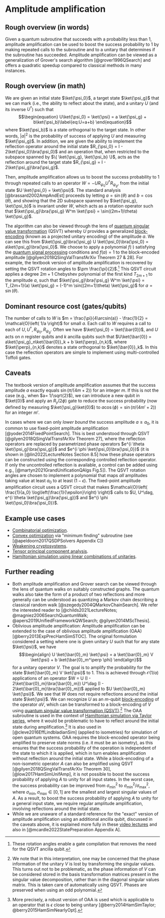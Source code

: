 # Amplitude amplification

## Rough overview (in words)

Given a quantum subroutine that succeeds with a probability less than 1, amplitude amplification can be used to boost the success probability to 1 by making repeated calls to the subroutine and to a unitary that determines if the subroutine has succeeded. Amplitude amplification can be viewed as a generalization of Grover's search algorithm [@grover1996QSearch] and offers a quadratic speedup compared to classical methods in many instances.


## Rough overview (in math)

We are given an initial state $\ket{\psi_0}$, a target state $\ket{\psi_g}$ that we can mark (i.e., the ability to reflect about the state), and a unitary $U$ (and its inverse $U^\dag$) such that $$\begin{equation} U\ket{\psi_0} = \ket{\psi} = a \ket{\psi_g} + b\ket{\psi_b}\label{eq:U=a+b} \end{equation}$$ where $\ket{\psi_b}$ is a state orthogonal to the target state. In other words, $|a|^2$ is the probability of success of applying $U$ and measuring $\ket{\psi_g}$. In addition, we are given the ability to implement the reflection operator around the initial state $R_{\psi_0} = I - 2\ket{\psi_0}\bra{\psi_0}$ and an operation that, when restricted to the subspace spanned by $\{ \ket{\psi_g}, \ket{\psi_b} \}$, acts as the reflection around the target state $R_{\psi_g} = I - 2\ket{\psi_g}\bra{\psi_g}$.


Then, amplitude amplification allows us to boost the success probability to 1 through repeated calls to an operator $W = - U R_{\psi_0} U^\dag R_{\psi_g}$, from the initial state $U \ket{\psi_0} = \ket{\psi}$. The standard analysis [@brassard2002AmpAndEst] proceeds by letting $a=\sin(\theta)$ and $b=\cos(\theta)$, and showing that the 2D subspace spanned by $\ket{\psi_g}, \ket{\psi_b}$ is invariant under $W$, which acts as a rotation operator such that $\ket{\psi_g}\bra{\psi_g} W^m \ket{\psi} = \sin((2m+1)\theta) \ket{\psi_g}$.


The algorithm can also be viewed through the lens of [quantum singular value transformation](../../quantum-algorithmic-primitives/quantum-linear-algebra/quantum-singular-value-transformation.md#quantum-singular-value-transformation) (QSVT) whereby $U$ provides a generalized [block-encoding](../../quantum-algorithmic-primitives/quantum-linear-algebra/block-encodings.md#block-encodings) (known as a projected unitary encoding) of the amplitude $a$. We can see this from $\ket{\psi_g}\bra{\psi_g} U \ket{\psi_0}\bra{\psi_0} = a\ket{\psi_g}\bra{\psi_0}$. We choose to apply a polynomial $f(\cdot)$ satisfying the [quantum signal processing](../../quantum-algorithmic-primitives/quantum-linear-algebra/quantum-signal-processing.md#quantum-signal-processing) conditions and $f(a)=1$ to the block-encoded amplitude [@gilyen2018QSingValTransfArXiv Theorem 27 & 28]. For example, the textbook version of amplitude amplification is recovered by setting the QSVT rotation angles to $\pm \frac{\pi}{2}$.[^1] This QSVT circuit applies a degree $2m+1$ Chebyshev polynomial of the first kind $T_{2m+1}$ to the amplitude $a$, such that $\ket{\psi_g}\bra{\psi_g} W^m \ket{\psi} = T_{2m+1}(a) \ket{\psi_g} = (-1)^m \sin((2m+1)\theta) \ket{\psi_g}$ for $a=\sin(\theta)$.


## Dominant resource cost (gates/qubits)

The number of calls to $W$ is $m = \frac{\pi}{4\arcsin(a)} - \frac{1}{2} = \mathcal{O}\left( 1/a \right)$ for small $a$. Each call to $W$ requires a call to each of $U, U^\dag, R_{\psi_0}, R_{\psi_g}$. Often we have $\ket{\psi_0} = \ket{\bar{0}}$, and $U$ acts on $n$ register qubits and $k$ ancilla qubits such that $U\ket{\bar{0}} = a\ket{\psi_g}_n\ket{\bar{0}}_k + b \ket{\perp}_{n,k}$, where $\ket{\perp}_{n,k}$ denotes a state orthogonal to $\ket{\bar{0}}_k$. In this case the reflection operators are simple to implement using multi-controlled Toffoli gates.


## Caveats

The textbook version of amplitude amplification assumes that the success amplitude $a$ exactly equals $\sin\left(\pi/(4m+2)\right)$ for an integer $m$. If this is not the case (e.g., when $a= 1/\sqrt{2}$), we can introduce a new qubit in $\ket{0}$ and apply an $R_y(2\phi)$ gate to reduce the success probability (now defined by measuring $\ket{\psi_g}\ket{0}$) to $a \cos(\phi) = \sin\left(\pi/(4m'+2) \right)$ for an integer $m'$.


In cases where we can only *lower bound* the success amplitude $a \ge a_0$, it is common to use fixed-point amplitude amplification [@yoder2014FixedPointSearch]. This is best understood through QSVT [@gilyen2018QSingValTransfArXiv Theorem 27], where the reflection operators are replaced by parametrized phase operators $e^{i \theta \ket{\psi_g}\bra{\psi_g}}$ and $e^{i \phi \ket{\psi_0}\bra{\psi_0}}$ (it is shown in [@lin2022LectureNotes Section 8.5] how these phase operators can be constructed using the corresponding controlled reflection operator. If only the uncontrolled reflection is available, a control can be added using e.g., [@martyn2021GrandUnificationQAlgs Fig.5]). The QSVT rotation angles are chosen to implement a polynomial that maps *all* amplitudes taking value at least $a_0$ to at least $(1-\epsilon)$. The fixed-point amplitude amplification circuit uses a QSVT circuit that makes $\mathcal{O}\left( \frac{1}{a_0} \log\left(\frac{1}{\epsilon}\right) \right)$ calls to $U, U^\dag, e^{i \theta \ket{\psi_g}\bra{\psi_g}}$ and $e^{i \phi \ket{\psi_0}\bra{\psi_0}}$.


## Example use cases

- [Combinatorial optimization](../../areas-of-application/combinatorial-optimization/introduction.md#combinatorial-optimization).
- [Convex optimization](../../areas-of-application/continuous-optimization/introduction.md#continuous-optimization) via "minimum finding" subroutine (see [@apeldoorn2017QSDPSolvers Appendix C])
- [Weakening cryptosystems](../../areas-of-application/cryptanalysis/weakening-cryptosystems.md#weakening-cryptosystems).
- [Tensor principal component analysis](../../areas-of-application/machine-learning-with-classical-data/tensor-pca.md#tensor-pca).
- [Hamiltonian simulation using linear combinations of unitaries](../../quantum-algorithmic-primitives/hamiltonian-simulation/taylor-and-dyson-series-linear-combination-of-unitaries.md#taylor-and-dyson-series-linear-combination-of-unitaries).


## Further reading

- Both amplitude amplification and Grover search can be viewed through the lens of quantum walks on suitably constructed graphs. The quantum walks also take the form of a product of two reflections and more generally can be understood as quantizing a Markov chain describing a classical random walk [@szegedy2004QMarkovChainSearch]. We refer the interested reader to [@childs2021LectureNotes; @magniez2006SearchQuantumWalk; @apers2019UnifiedFrameworkQWSearch; @gilyen2014MScThesis].
- Oblivious amplitude amplification: Amplitude amplification can be extended to the case of oblivious amplitude amplification (OAA) [@berry2013ExpPrecHamSimSTOC]. The original formulation considered a setting where one is given unitary $U$ such that for any state $\ket{\psi}$, we have $$\begin{align} U \ket{\bar{0}_m} \ket{\psi} = a \ket{\bar{0}_m} V \ket{\psi} + b \ket{\bar{0}_m^\perp \phi} \end{align}$$ for a unitary operator $V$. The goal is to amplify the probability for the state $\ket{\bar{0}_m} V \ket{\psi}$ to 1. This is achieved through $\mathcal{O}\left( 1/a \right)$ applications of an operator $W = U (I - 2\ket{\bar{0}_m}\bra{\bar{0}_m}) U^\dag (I - 2\ket{\bar{0}_m}\bra{\bar{0}_m})$ applied to $U \ket{\bar{0}_m} \ket{\psi}$. We see that $W$ does not require reflections around the initial state $\ket{\psi}$. We can recognize $U$ as an $m$-qubit [block-encoding](../../quantum-algorithmic-primitives/quantum-linear-algebra/block-encodings.md#block-encodings) of the operator $a V$, which can be transformed to a block-encoding of $V$ using [quantum singular value transformation (QSVT)](../../quantum-algorithmic-primitives/quantum-linear-algebra/quantum-singular-value-transformation.md#quantum-singular-value-transformation).[^2] The OAA subroutine is used in the context of [Hamiltonian simulation via Taylor series](../../quantum-algorithmic-primitives/hamiltonian-simulation/taylor-and-dyson-series-linear-combination-of-unitaries.md#taylor-and-dyson-series-linear-combination-of-unitaries), where it would be problematic to have to reflect around the initial state during amplification.[^3] It is also used in [@cleve2016EffLindbladianSim] (applied to isometries) for simulation of open quantum systems. OAA requires the block-encoded operator being amplified to preserve state norms (i.e. it must be an isometry), as this ensures that the success probability of the operation is independent of the state to which it is applied, which in turn enables amplification without reflection around the initial state. While a block-encoding of a non-isometric operator $A$ can also be amplified using QSVT [@gilyen2018QSingValTransfArXiv Theorem 30],[@low2017HamSimUnifAmp], it is not possible to boost the success probability of applying $A$ to unity for all input states. In the worst case, the success probability can be improved from $\sigma_{\mathrm{min}}^2$ to $\sigma_{\mathrm{min}}^2/\sigma_{\mathrm{max}}^2$, where $\sigma_{\mathrm{min}}, \sigma_{\mathrm{max}} \in [0,1]$ are the smallest and largest singular values of $A$. As a result, to boost the success probability of applying $A$ to unity for a general input state, we require regular amplitude amplification, involving reflections around the initial state.
- While we are unaware of a standard reference for the "exact\" version of amplitude amplification using an additional ancilla qubit, discussed in the caveats above, it is explained more fully in these [video lectures](#https://www.youtube.com/watch?v=5s8MEZim3GA) and also in [@mcardle2022StatePreparation Appendix A]. 






[^1]: These rotation angles enable a gate compilation that removes the need for the QSVT ancilla qubit.


[^2]: We note that in this interpretation, one may be concerned that the phase information of the unitary $V$ is lost by transforming the singular values. This turns out not to be problematic, as the phase information of $V$ can be considered stored in the basis transformation matrices present in the singular value decomposition, rather than in the diagonal singular values matrix. This is taken care of automatically using QSVT. Phases are preserved when using an odd polynomial.


[^3]: More precisely, a robust version of OAA is used which is applicable to an operator that is $\epsilon$ close to being unitary [@berry2014HamSimTaylor; @berry2015HamSimNearlyOpt].


